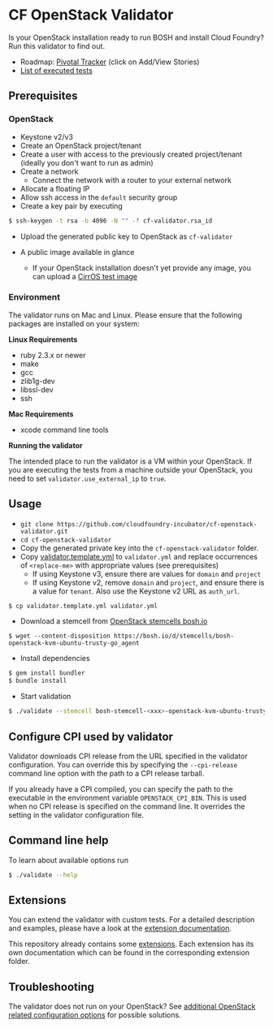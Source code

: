 # CF OpenStack Validator

Is your OpenStack installation ready to run BOSH and install Cloud Foundry? Run this validator to find out.

* Roadmap: [Pivotal Tracker](https://www.pivotaltracker.com/epic/show/2156200) (click on Add/View Stories)
* [List of executed tests](docs/list_of_executed_tests.md)

## Prerequisites

### OpenStack

* Keystone v2/v3
* Create an OpenStack project/tenant
* Create a user with access to the previously created project/tenant (ideally you don't want to run as admin)
* Create a network
  * Connect the network with a router to your external network
* Allocate a floating IP
* Allow ssh access in the `default` security group
* Create a key pair by executing
```bash
$ ssh-keygen -t rsa -b 4096 -N "" -f cf-validator.rsa_id
```
  * Upload the generated public key to OpenStack as `cf-validator`

* A public image available in glance
  * If your OpenStack installation doesn't yet provide any image, you can upload a [CirrOS test image](http://docs.openstack.org/image-guide/obtain-images.html#cirros-test)

### Environment

The validator runs on Mac and Linux. Please ensure that the following packages are installed on your system:

**Linux Requirements**

* ruby 2.3.x or newer
* make
* gcc
* zlib1g-dev
* libssl-dev
* ssh

**Mac Requirements**

* xcode command line tools

**Running the validator**

The intended place to run the validator is a VM within your OpenStack. If you are executing the tests from a machine outside your OpenStack, you need to set `validator.use_external_ip` to `true`.

## Usage

* `git clone https://github.com/cloudfoundry-incubator/cf-openstack-validator.git`
* `cd cf-openstack-validator`
* Copy the generated private key into the `cf-openstack-validator` folder.
* Copy [validator.template.yml](validator.template.yml) to `validator.yml` and replace occurrences of `<replace-me>` with appropriate values (see prerequisites)
  * If using Keystone v3, ensure there are values for `domain` and `project`
  * If using Keystone v2, remove `domain` and `project`, and ensure there is a value for `tenant`. Also use the Keystone v2 URL as `auth_url`.
```bash
$ cp validator.template.yml validator.yml
```
* Download a stemcell from [OpenStack stemcells bosh.io](https://bosh.io/stemcells/bosh-openstack-kvm-ubuntu-trusty-go_agent)
```
$ wget --content-disposition https://bosh.io/d/stemcells/bosh-openstack-kvm-ubuntu-trusty-go_agent
```
* Install dependencies
```bash
$ gem install bundler
$ bundle install
```
* Start validation
```bash
$ ./validate --stemcell bosh-stemcell-<xxx>-openstack-kvm-ubuntu-trusty-go_agent.tgz --config validator.yml
```

## Configure CPI used by validator

Validator downloads CPI release from the URL specified in the validator configuration. You can override this by specifying the `--cpi-release` command line option with the path to a CPI release tarball.

If you already have a CPI compiled, you can specify the path to the executable in the environment variable `OPENSTACK_CPI_BIN`. This is used when no CPI release is specified on the command line. It overrides the setting in the validator configuration file.

## Command line help

To learn about available options run
```bash
$ ./validate --help
```

## Extensions

You can extend the validator with custom tests. For a detailed description and examples, please have a look at the [extension documentation](./docs/extensions.md).

This repository already contains some [extensions](./extensions). Each extension has its own documentation which can be found in the corresponding extension folder.

## Troubleshooting
The validator does not run on your OpenStack? See [additional OpenStack related configuration options](docs/openstack_configurations.md) for possible solutions.
